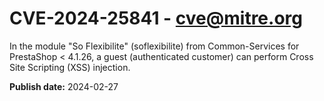 # CVE-2024-25841 - cve@mitre.org

In the module "So Flexibilite" (soflexibilite) from Common-Services for PrestaShop < 4.1.26, a guest (authenticated customer) can perform Cross Site Scripting (XSS) injection.

**Publish date:** 2024-02-27
